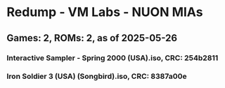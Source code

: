 # Redump - VM Labs - NUON MIAs
## Games: 2, ROMs: 2, as of 2025-05-26

### Interactive Sampler - Spring 2000 (USA).iso, CRC: 254b2811
### Iron Soldier 3 (USA) (Songbird).iso, CRC: 8387a00e
